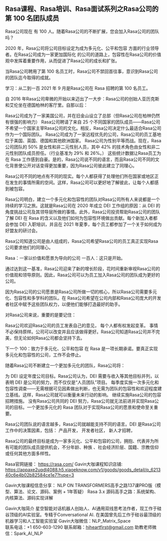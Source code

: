 ## Rasa课程、Rasa培训、Rasa面试系列之Rasa公司的第 100 名团队成员 

Rasa公司现在  有 100 人。随着Rasa公司的不断扩展，您会加入Rasa公司的团队吗？

2020 年，Rasa公司将公司目标设定为成为多元化、公平和包容 方面的行业领导者。在Rasa公司成为一家更加国际化 的公司的道路上，包容性在Rasa公司的价值观中发挥着重要作用，从而促进了Rasa公司的成长和扩张。

当Rasa公司聘用了第 100 名员工时，Rasa公司不禁回首往事，意识到Rasa公司的团队迄今取得的成就。

 
学习：从二到一百
2021 年 9 月是Rasa公司在 Rasa 招聘的第 100 名员工。

自 2016 年Rasa公司卑微的开始以来迈出了一大步：Rasa公司的创始人亚历克斯和艾伦坐在德国柏林的客厅里。自那以后：

Rasa公司成为了一家美国公司，并在旧金山设立了总部（但Rasa公司在柏林仍然有很强的影响力）
Rasa公司聘请了来自 25 个不同国家的团队成员——Rasa公司不希望一个国家主宰Rasa公司的文化。相反，Rasa公司决定什么最适合Rasa公司作为一个国际团队。
Rasa公司成为了一家远程优先的公司，Rasa公司的员工基地位于美国、英国、德国和其他欧洲国家。
Rasa公司为性别平等而战。现在，Rasa公司团队的 50% 是女性和非二元性别人员，其中 42% 的技术角色由女性和非二元性别团队成员担任。（行业基准为 29% 和 26%。）
这些统计数据让Rasa员工为在 Rasa 工作感到自豪。是的，Rasa公司说不同的语言，而且Rasa公司不同的文化背景使公开对话变得更加重要，因为Rasa公司彼此建立了同理心。

Rasa公司不同的地点有不同的现实。每个人都获得了处理他们所在国家或地区正在发生的事情所需的空间。这样，Rasa公司可以更好地了解彼此，让每个人都感到被包容。

Rasa公司明白，建立一个多元化和包容性的团队对Rasa公司所有人来说都是一个持续的学习之旅。这就是Rasa公司在 2020 年成立 DEI 工作组的原因：从 DEI 的角度挑战公司及其领导层所做的事情。此外，Rasa公司投资帮助Rasa公司的团队了解 DEI 在 Rasa 的含义以及他们如何为包容性环境做出贡献。每个新加入者都会参加 DEI 入职培训，并且在 2021 年夏季，每个员工都参加了一个关于如何成为好盟友的研讨会。

Rasa公司知道公司是由人组成的，Rasa公司希望Rasa公司的员工真正实现Rasa公司要求他们的同理心。

Rasa：一家以价值和愿景为导向的公司
一百人：这只是开始。

通过达到这一基准，Rasa公司迎来了新的增长阶段，花时间重新审视Rasa公司的价值观和领导原则。因此，Rasa公司可以为员工加入Rasa公司的团队成为更好的公司。

因为Rasa公司的公司愿景是Rasa公司所做一切的核心，所以Rasa公司需要多元化、包容性和多学科的团队。在 Rasa公司希望在公司内部和Rasa公司庞大的开发者社区中赋予这些团队权力，以便他们能够打造最好的助手。

对Rasa公司来说，重要的是要记住：

 
Rasa公司欢迎Rasa公司的员工发表自己的意见， 每个人都有权发起变革。 
事情不必保持原样。公司可以改变并且应该做得更好。Rasa公司知道Rasa公司并不完美，但无论如何Rasa公司都会坚持下去。

下一个 100：致力于多元化、公平和包容
在 Rasa 是一项长期承诺。要真正实现多元化和包容性的公司，工作不会停止。

随着Rasa公司不断建立一个更加多元化的团队，Rasa公司将：

为 DEI 设定年度公司目标。Rasa公司认为，DEI 需要与收入等其他目标并列，以表明 DEI 是公司的努力，而不仅仅是“人员团队”项目。
每季度实施一次多元化和包容性调查——无需根据可见因素做出判断，也无需为团队的包容性和欢迎程度建立基线。这样，Rasa公司就可以衡量未来行动的影响。
继续实施Rasa公司的包容招聘措施。
没有Rasa公司共同的 DEI 努力，Rasa公司就无法前进并实现Rasa公司的目标。一个更加多元化的 Rasa 团队对于实现Rasa公司的愿景和使命至关重要。

Rasa公司团队说的语言越多，Rasa公司就越能支持不同的语言。DEI 是Rasa公司工作中的决策因素，包括：
产品开发，
开发者社区，
新人才招聘， 
 
Rasa公司的最终目标是成为一家多元化、公平和包容的公司，拥抱、代表并为所有可能的团队成员提供机会，不分年龄、种族 、社会经济阶层、国籍、宗教信仰或任何其他方面多样性。

 

Rasa官网链接： https://rasa.com/
 Gavin大咖课程知识店铺:
https://appaxe2uqdl4088.h5.xiaoeknow.com/v1/goods/goods_detail/p_621340c6e4b02b82584ce1e7?type=3

Gavin大咖课程信息分享：
NLP ON TRANSFORMERS高手之路137课PRO版（模型、算法、论文、源码、案例 + 1年答疑）
Rasa 3.x 源码高手之路：系统架构、内核算法、源码实现详解



Gavin大咖简介
星空智能对话机器人创始人、AI通用双线思考法作者，现工作于硅谷顶级的AI实验室。专精于Conversational AI. 在美国曾先后工作于硅谷最顶级的机器学习和人工智能实验室 
Gavin大咖微信：NLP_Matrix_Space  
联系电话：+1 650-603-1290
联系邮箱：hiheartfirst@gmail.com
助教老师微信：Spark_AI_NLP  
